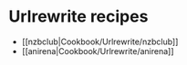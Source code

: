 # Urlrewrite recipes

* [[nzbclub|Cookbook/Urlrewrite/nzbclub]]
* [[anirena|Cookbook/Urlrewrite/anirena]]

